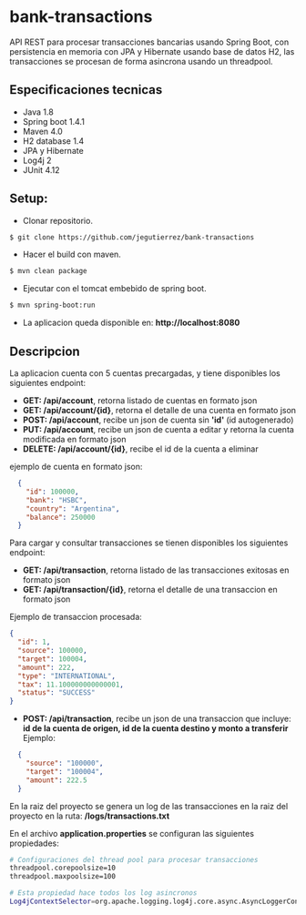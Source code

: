# bank-transactions
API REST para procesar transacciones bancarias usando Spring Boot, con persistencia 
en memoria con JPA y Hibernate usando base de datos H2, las transacciones se procesan 
de forma asincrona usando un threadpool.


## Especificaciones tecnicas
- Java 1.8
- Spring boot 1.4.1
- Maven 4.0
- H2 database 1.4
- JPA y Hibernate
- Log4j 2
- JUnit 4.12


## Setup:

-  Clonar repositorio.
```sh
$ git clone https://github.com/jegutierrez/bank-transactions
```
-  Hacer el build con maven.
```sh
$ mvn clean package
```
-  Ejecutar con el tomcat embebido de spring boot.
```sh
$ mvn spring-boot:run
```
- La aplicacion queda disponible en: **http://localhost:8080**

## Descripcion
La aplicacion cuenta con 5 cuentas precargadas, y tiene disponibles los siguientes endpoint:

- **GET: /api/account**, retorna listado de cuentas en formato json 
- **GET: /api/account/{id}**, retorna el detalle de una cuenta en formato json
- **POST: /api/account**, recibe un json de cuenta sin **'id'** (id autogenerado)
- **PUT: /api/account**, recibe un json de cuenta a editar y retorna la cuenta modificada en formato json
- **DELETE: /api/account/{id}**, recibe el id de la cuenta a eliminar

ejemplo de cuenta en formato json:

``` json
  {
    "id": 100000,
    "bank": "HSBC",
    "country": "Argentina",
    "balance": 250000
  }
```
Para cargar y consultar transacciones se tienen disponibles los siguientes endpoint:

- **GET: /api/transaction**, retorna listado de las transacciones exitosas en formato json 
- **GET: /api/transaction/{id}**, retorna el detalle de una transaccion en formato json

Ejemplo de transaccion procesada:

```json
{
  "id": 1,
  "source": 100000,
  "target": 100004,
  "amount": 222,
  "type": "INTERNATIONAL",
  "tax": 11.100000000000001,
  "status": "SUCCESS"
}
```

- **POST: /api/transaction**, recibe un json de una transaccion que incluye: 
**id de la cuenta de origen, id de la cuenta destino y monto a transferir** Ejemplo:

``` json
  {
    "source": "100000",
    "target": "100004",
    "amount": 222.5
  }
```

En la raiz del proyecto se genera un log de las transacciones en la raiz del proyecto en la ruta: **/logs/transactions.txt**

En el archivo **application.properties** se configuran las siguientes propiedades:

```sh
# Configuraciones del thread pool para procesar transacciones
threadpool.corepoolsize=10
threadpool.maxpoolsize=100

# Esta propiedad hace todos los log asincronos
Log4jContextSelector=org.apache.logging.log4j.core.async.AsyncLoggerContextSelector
```

